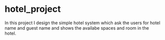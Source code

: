 # hotel_project
In this project I design the simple hotel system which ask the users for hotel name and guest name and shows the availabe spaces and room 
in the hotel.
